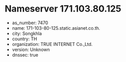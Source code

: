 # Nameserver 171.103.80.125

* as_number: 7470
* name: 171-103-80-125.static.asianet.co.th.
* city: Songkhla
* country: TH
* organization: TRUE INTERNET Co.,Ltd.
* version: Unknown
* dnssec: true
